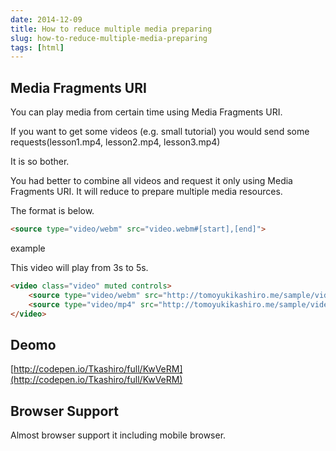 ```yaml
---
date: 2014-12-09
title: How to reduce multiple media preparing
slug: how-to-reduce-multiple-media-preparing
tags: [html]
---
```


## Media Fragments URI

You can play media from certain time using Media Fragments URI.

If you want to get some videos (e.g. small tutorial) you would send some requests(lesson1.mp4, lesson2.mp4, lesson3.mp4)

It is so bother.

You had better to combine all videos and request it only using Media Fragments URI. It will reduce to prepare multiple media resources.

The format is below.

```html
<source type="video/webm" src="video.webm#[start],[end]">
```

example

This video will play from 3s to 5s.

```html
<video class="video" muted controls>
	<source type="video/webm" src="http://tomoyukikashiro.me/sample/video/landscape.webm#3,5">
	<source type="video/mp4" src="http://tomoyukikashiro.me/sample/video/landscape.mp4#3,5">
</video>
```


## Deomo

[http://codepen.io/Tkashiro/full/KwVeRM](http://codepen.io/Tkashiro/full/KwVeRM)


## Browser Support

Almost browser support it including mobile browser.
